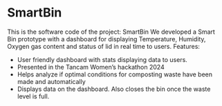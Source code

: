 # SmartBin

This is the software code of the project: SmartBin
We developed a Smart Bin prototype with a dashboard for displaying Temperature, Humidity, Oxygen
gas content and status of lid in real time to users.
Features:
- User friendly dashboard with stats displaying data to users.
-  Presented in the Tancam Women’s hackathon 2024
-  Helps analyze if optimal conditions for composting waste have been made and automatically
- Displays data on the dashboard. Also closes the bin once the waste level is full.
